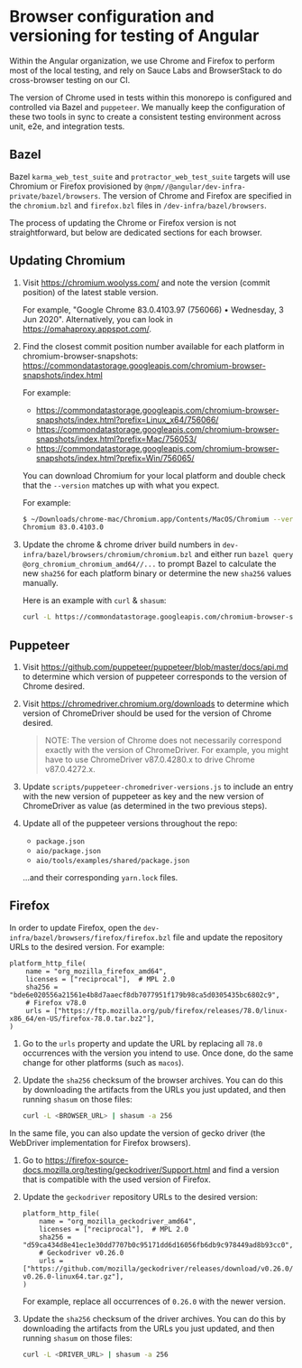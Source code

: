 # Browser configuration and versioning for testing of Angular

Within the Angular organization, we use Chrome and Firefox to perform most of the local testing, and rely on Sauce Labs and BrowserStack to do cross-browser testing on our CI.

The version of Chrome used in tests within this monorepo is configured and controlled via Bazel and `puppeteer`.
We manually keep the configuration of these two tools in sync to create a consistent testing environment across unit, e2e, and integration tests.

## Bazel

Bazel `karma_web_test_suite` and `protractor_web_test_suite` targets will use Chromium or Firefox provisioned by `@npm//@angular/dev-infra-private/bazel/browsers`.
The version of Chrome and Firefox are specified in the `chromium.bzl` and `firefox.bzl` files in `/dev-infra/bazel/browsers`.

The process of updating the Chrome or Firefox version is not straightforward, but below are dedicated sections for each browser.

## Updating Chromium

1. Visit https://chromium.woolyss.com/ and note the version (commit position) of the latest stable version.

    For example, "Google Chrome 83.0.4103.97 (756066) • Wednesday, 3 Jun 2020".
    Alternatively, you can look in https://omahaproxy.appspot.com/.

2. Find the closest commit position number available for each platform in chromium-browser-snapshots: https://commondatastorage.googleapis.com/chromium-browser-snapshots/index.html

    For example:
    * https://commondatastorage.googleapis.com/chromium-browser-snapshots/index.html?prefix=Linux_x64/756066/
    * https://commondatastorage.googleapis.com/chromium-browser-snapshots/index.html?prefix=Mac/756053/
    * https://commondatastorage.googleapis.com/chromium-browser-snapshots/index.html?prefix=Win/756065/

    You can download Chromium for your local platform and double check that the `--version` matches up with what you expect.

    For example:
    ``` bash
    $ ~/Downloads/chrome-mac/Chromium.app/Contents/MacOS/Chromium --version
    Chromium 83.0.4103.0
    ```

3. Update the chrome & chrome driver build numbers in `dev-infra/bazel/browsers/chromium/chromium.bzl` and either run `bazel query @org_chromium_chromium_amd64//...` to prompt Bazel to calculate the new `sha256` for each platform binary or determine the new `sha256` values manually.

    Here is an example with `curl` & `shasum`:
    ``` bash
    curl -L https://commondatastorage.googleapis.com/chromium-browser-snapshots/Linux_x64/756066/chrome-linux.zip | shasum -a 256
    ```

## Puppeteer

1. Visit https://github.com/puppeteer/puppeteer/blob/master/docs/api.md to determine which version of puppeteer corresponds to the version of Chrome desired.

2. Visit https://chromedriver.chromium.org/downloads to determine which version of ChromeDriver should be used for the version of Chrome desired.

    > NOTE:
    > The version of Chrome does not necessarily correspond exactly with the version of ChromeDriver.
    > For example, you might have to use ChromeDriver v87.0.4280.x to drive Chrome v87.0.4272.x.

3. Update `scripts/puppeteer-chromedriver-versions.js` to include an entry with the new version of puppeteer as key and the new version of ChromeDriver as value (as determined in the two previous steps).

4. Update all of the puppeteer versions throughout the repo:

    * `package.json`
    * `aio/package.json`
    * `aio/tools/examples/shared/package.json`

    ...and their corresponding `yarn.lock` files.

## Firefox

In order to update Firefox, open the `dev-infra/bazel/browsers/firefox/firefox.bzl` file and update the repository URLs to the desired version.
For example:

```bzl
platform_http_file(
    name = "org_mozilla_firefox_amd64",
    licenses = ["reciprocal"],  # MPL 2.0
    sha256 = "bde6e020556a21561e4b8d7aaecf8db7077951f179b98ca5d0305435bc6802c9",
    # Firefox v78.0
    urls = ["https://ftp.mozilla.org/pub/firefox/releases/78.0/linux-x86_64/en-US/firefox-78.0.tar.bz2"],
)
```

1. Go to the `urls` property and update the URL by replacing all `78.0` occurrences with the version you intend to use.
    Once done, do the same change for other platforms (such as `macos`).

2. Update the `sha256` checksum of the browser archives.
    You can do this by downloading the artifacts from the URLs you just updated, and then running `shasum` on those files:
    ```sh
    curl -L <BROWSER_URL> | shasum -a 256
    ```

In the same file, you can also update the version of gecko driver (the WebDriver implementation for Firefox browsers).

1. Go to https://firefox-source-docs.mozilla.org/testing/geckodriver/Support.html and find a version that is compatible with the used version of Firefox.

2. Update the `geckodriver` repository URLs to the desired version:

    ```bzl
    platform_http_file(
        name = "org_mozilla_geckodriver_amd64",
        licenses = ["reciprocal"],  # MPL 2.0
        sha256 = "d59ca434d8e41ec1e30dd7707b0c95171dd6d16056fb6db9c978449ad8b93cc0",
        # Geckodriver v0.26.0
        urls = ["https://github.com/mozilla/geckodriver/releases/download/v0.26.0/geckodriver-v0.26.0-linux64.tar.gz"],
    )
    ```

    For example, replace all occurrences of `0.26.0` with the newer version.

3. Update the `sha256` checksum of the driver archives.
    You can do this by downloading the artifacts from the URLs you just updated, and then running `shasum` on those files:
    ```sh
    curl -L <DRIVER_URL> | shasum -a 256
    ```
